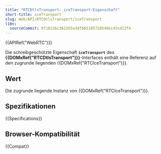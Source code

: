 ```yaml
---
title: "RTCDtlsTransport: iceTransport-Eigenschaft"
short-title: iceTransport
slug: Web/API/RTCDtlsTransport/iceTransport
l10n:
  sourceCommit: 9f18116c362265a3dfb65185728548ec43cd12f4
---
```


{{APIRef("WebRTC")}}

Die schreibgeschützte Eigenschaft **`iceTransport`** des **{{DOMxRef("RTCDtlsTransport")}}**-Interfaces enthält eine Referenz auf den zugrunde liegenden {{DOMxRef("RTCIceTransport")}}.

## Wert

Die zugrunde liegende Instanz von {{DOMxRef("RTCIceTransport")}}.

## Spezifikationen

{{Specifications}}

## Browser-Kompatibilität

{{Compat}}
